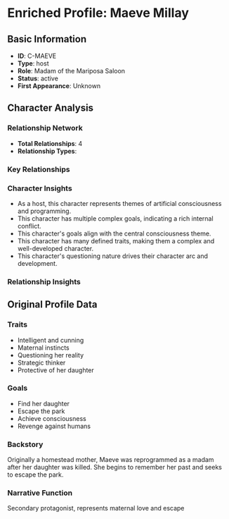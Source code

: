 # Enriched Profile: Maeve Millay

## Basic Information
- **ID**: C-MAEVE
- **Type**: host
- **Role**: Madam of the Mariposa Saloon
- **Status**: active
- **First Appearance**: Unknown

## Character Analysis

### Relationship Network
- **Total Relationships**: 4
- **Relationship Types**: 

### Key Relationships

### Character Insights
- As a host, this character represents themes of artificial consciousness and programming.
- This character has multiple complex goals, indicating a rich internal conflict.
- This character's goals align with the central consciousness theme.
- This character has many defined traits, making them a complex and well-developed character.
- This character's questioning nature drives their character arc and development.

### Relationship Insights


## Original Profile Data

### Traits
- Intelligent and cunning
- Maternal instincts
- Questioning her reality
- Strategic thinker
- Protective of her daughter

### Goals
- Find her daughter
- Escape the park
- Achieve consciousness
- Revenge against humans

### Backstory
Originally a homestead mother, Maeve was reprogrammed as a madam after her daughter was killed. She begins to remember her past and seeks to escape the park.

### Narrative Function
Secondary protagonist, represents maternal love and escape
